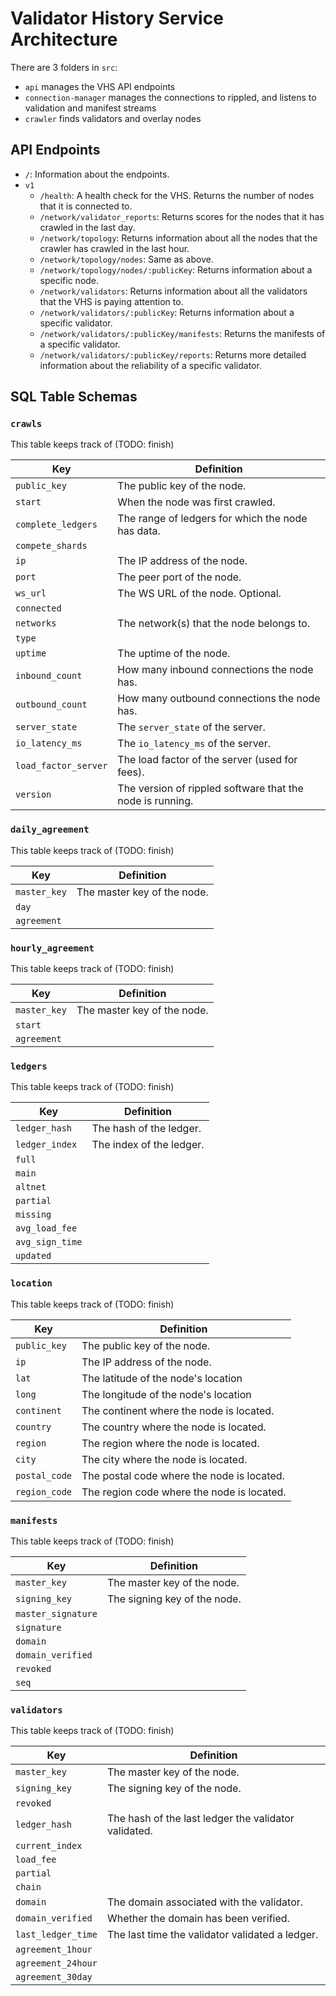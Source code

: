 # Validator History Service Architecture

<!-- TODO: this page should probably be fleshed out into a documentation website of some sort -->

There are 3 folders in `src`:
* `api` manages the VHS API endpoints
* `connection-manager` manages the connections to rippled, and listens to validation and manifest streams
* `crawler` finds validators and overlay nodes


## API Endpoints

* `/`: Information about the endpoints.
* `v1`
  * `/health`: A health check for the VHS. Returns the number of nodes that it is connected to.
  * `/network/validator_reports`: Returns scores for the nodes that it has crawled in the last day.
  * `/network/topology`: Returns information about all the nodes that the crawler has crawled in the last hour.
  * `/network/topology/nodes`: Same as above.
  * `/network/topology/nodes/:publicKey`: Returns information about a specific node.
  * `/network/validators`: Returns information about all the validators that the VHS is paying attention to.
  * `/network/validators/:publicKey`: Returns information about a specific validator.
  * `/network/validators/:publicKey/manifests`: Returns the manifests of a specific validator.
  * `/network/validators/:publicKey/reports`: Returns more detailed information about the reliability of a specific validator.

## SQL Table Schemas

### `crawls`

This table keeps track of (TODO: finish)

| Key                  | Definition                                              |
|----------------------|---------------------------------------------------------|
| `public_key`         |The public key of the node.                              |
| `start`              |When the node was first crawled.                         |
| `complete_ledgers`   |The range of ledgers for which the node has data.        |
| `compete_shards`     |                                                         |
| `ip`                 |The IP address of the node.                              |
| `port`               |The peer port of the node.                               |
| `ws_url`             |The WS URL of the node. Optional.                        |
| `connected`          |                                                         |
| `networks`           |The network(s) that the node belongs to.                 |
| `type`               |                                                         |
| `uptime`             |The uptime of the node.                                  |
| `inbound_count`      |How many inbound connections the node has.               |
| `outbound_count`     |How many outbound connections the node has.              |
| `server_state`       |The `server_state` of the server.                        |
| `io_latency_ms`      |The `io_latency_ms` of the server.                       |
| `load_factor_server` |The load factor of the server (used for fees).           |
| `version`            |The version of rippled software that the node is running.|


### `daily_agreement`

This table keeps track of (TODO: finish)

| Key                  | Definition                |
|----------------------|---------------------------|
| `master_key`         |The master key of the node.|
| `day`                |                           |
| `agreement`          |                           |


### `hourly_agreement`

This table keeps track of (TODO: finish)

| Key                  | Definition                |
|----------------------|---------------------------|
| `master_key`         |The master key of the node.|
| `start`              |                           |
| `agreement`          |                           |


### `ledgers`

This table keeps track of (TODO: finish)

| Key                  | Definition                                              |
|----------------------|---------------------------------------------------------|
| `ledger_hash`        |The hash of the ledger.                                  |
| `ledger_index`       |The index of the ledger.                                 |
| `full`               |                                                         |
| `main`               |                                                         |
| `altnet`             |                                                         |
| `partial`            |                                                         |
| `missing`            |                                                         |
| `avg_load_fee`       |                                                         |
| `avg_sign_time`      |                                                         |
| `updated`            |                                                         |

### `location`

This table keeps track of (TODO: finish)

| Key                  | Definition                                              |
|----------------------|---------------------------------------------------------|
| `public_key`         |The public key of the node.                              |
| `ip`                 |The IP address of the node.                              |
| `lat`                |The latitude of the node's location                      |
| `long`               |The longitude of the node's location                     |
| `continent`          |The continent where the node is located.                 |
| `country`            |The country where the node is located.                   |
| `region`             |The region where the node is located.                    |
| `city`               |The city where the node is located.                      |
| `postal_code`        |The postal code where the node is located.               |
| `region_code`        |The region code where the node is located.               |


### `manifests`

This table keeps track of (TODO: finish)

| Key                  | Definition                                              |
|----------------------|---------------------------------------------------------|
| `master_key`         |The master key of the node.                              |
| `signing_key`        |The signing key of the node.                             |
| `master_signature`   |                                                         |
| `signature`          |                                                         |
| `domain`             |                                                         |
| `domain_verified`    |                                                         |
| `revoked`            |                                                         |
| `seq`                |                                                         |


### `validators`

This table keeps track of (TODO: finish)

| Key                  | Definition                                              |
|----------------------|---------------------------------------------------------|
| `master_key`         |The master key of the node.                              |
| `signing_key`        |The signing key of the node.                             |
| `revoked`            |                                                         |
| `ledger_hash`        |The hash of the last ledger the validator validated.     |
| `current_index`      |                                                         |
| `load_fee`           |                                                         |
| `partial`            |                                                         |
| `chain`              |                                                         |
| `domain`             |The domain associated with the validator.                |
| `domain_verified`    |Whether the domain has been verified.                    |
| `last_ledger_time`   |The last time the validator validated a ledger.          |
| `agreement_1hour`    |                                                         |
| `agreement_24hour`   |                                                         |
| `agreement_30day`    |                                                         |
